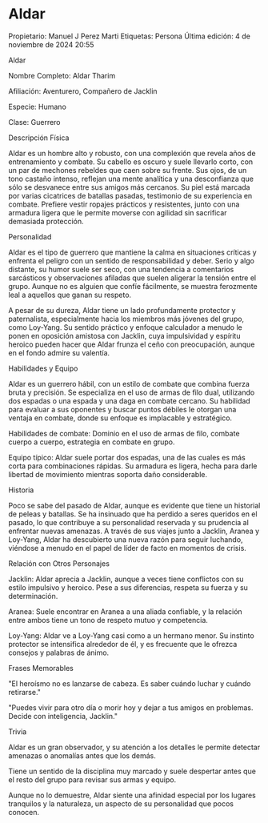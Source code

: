 # Aldar

Propietario: Manuel J Perez Marti
Etiquetas: Persona
Última edición: 4 de noviembre de 2024 20:55

Aldar

Nombre Completo: Aldar Tharim

Afiliación: Aventurero, Compañero de Jacklin

Especie: Humano

Clase: Guerrero

Descripción Física

Aldar es un hombre alto y robusto, con una complexión que revela años de entrenamiento y combate. Su cabello es oscuro y suele llevarlo corto, con un par de mechones rebeldes que caen sobre su frente. Sus ojos, de un tono castaño intenso, reflejan una mente analítica y una desconfianza que sólo se desvanece entre sus amigos más cercanos. Su piel está marcada por varias cicatrices de batallas pasadas, testimonio de su experiencia en combate. Prefiere vestir ropajes prácticos y resistentes, junto con una armadura ligera que le permite moverse con agilidad sin sacrificar demasiada protección.

Personalidad

Aldar es el tipo de guerrero que mantiene la calma en situaciones críticas y enfrenta el peligro con un sentido de responsabilidad y deber. Serio y algo distante, su humor suele ser seco, con una tendencia a comentarios sarcásticos y observaciones afiladas que suelen aligerar la tensión entre el grupo. Aunque no es alguien que confíe fácilmente, se muestra ferozmente leal a aquellos que ganan su respeto.

A pesar de su dureza, Aldar tiene un lado profundamente protector y paternalista, especialmente hacia los miembros más jóvenes del grupo, como Loy-Yang. Su sentido práctico y enfoque calculador a menudo le ponen en oposición amistosa con Jacklin, cuya impulsividad y espíritu heroico pueden hacer que Aldar frunza el ceño con preocupación, aunque en el fondo admire su valentía.

Habilidades y Equipo

Aldar es un guerrero hábil, con un estilo de combate que combina fuerza bruta y precisión. Se especializa en el uso de armas de filo dual, utilizando dos espadas o una espada y una daga en combate cercano. Su habilidad para evaluar a sus oponentes y buscar puntos débiles le otorgan una ventaja en combate, donde su enfoque es implacable y estratégico.

Habilidades de combate: Dominio en el uso de armas de filo, combate cuerpo a cuerpo, estrategia en combate en grupo.

Equipo típico: Aldar suele portar dos espadas, una de las cuales es más corta para combinaciones rápidas. Su armadura es ligera, hecha para darle libertad de movimiento mientras soporta daño considerable.

Historia

Poco se sabe del pasado de Aldar, aunque es evidente que tiene un historial de peleas y batallas. Se ha insinuado que ha perdido a seres queridos en el pasado, lo que contribuye a su personalidad reservada y su prudencia al enfrentar nuevas amenazas. A través de sus viajes junto a Jacklin, Aranea y Loy-Yang, Aldar ha descubierto una nueva razón para seguir luchando, viéndose a menudo en el papel de líder de facto en momentos de crisis.

Relación con Otros Personajes

Jacklin: Aldar aprecia a Jacklin, aunque a veces tiene conflictos con su estilo impulsivo y heroico. Pese a sus diferencias, respeta su fuerza y su determinación.

Aranea: Suele encontrar en Aranea a una aliada confiable, y la relación entre ambos tiene un tono de respeto mutuo y competencia.

Loy-Yang: Aldar ve a Loy-Yang casi como a un hermano menor. Su instinto protector se intensifica alrededor de él, y es frecuente que le ofrezca consejos y palabras de ánimo.

Frases Memorables

"El heroísmo no es lanzarse de cabeza. Es saber cuándo luchar y cuándo retirarse."

"Puedes vivir para otro día o morir hoy y dejar a tus amigos en problemas. Decide con inteligencia, Jacklin."

Trivia

Aldar es un gran observador, y su atención a los detalles le permite detectar amenazas o anomalías antes que los demás.

Tiene un sentido de la disciplina muy marcado y suele despertar antes que el resto del grupo para revisar sus armas y equipo.

Aunque no lo demuestre, Aldar siente una afinidad especial por los lugares tranquilos y la naturaleza, un aspecto de su personalidad que pocos conocen.